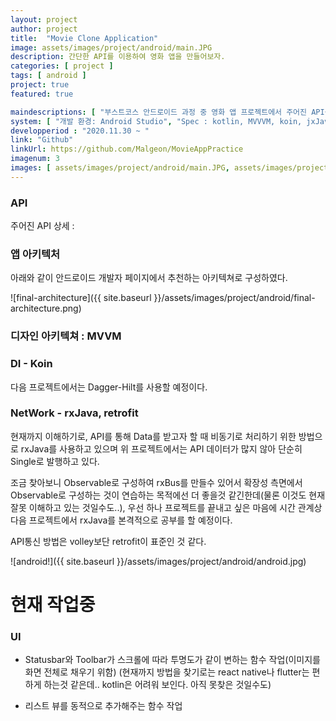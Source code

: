```yaml
---
layout: project
author: project
title:  "Movie Clone Application"
image: assets/images/project/android/main.JPG
description: 간단한 API를 이용하여 영화 앱을 만들어보자.
categories: [ project ]
tags: [ android ]
project: true
featured: true

maindescriptions: [ "부스트코스 안드로이드 과정 중 영화 앱 프로젝트에서 주어진 API를 이용하여, 해당 API의 정보를 보여주는 영화 어플리케이션입니다.", "디자인 패턴은 MVVM, Database는 Room, viewModel data binding은 LiveData를 적용하였습니다." ]
system: [ "개발 환경: Android Studio", "Spec : kotlin, MVVVM, koin, jxJava, retrofit, Room, coroutine", "역할 : 개발" ]
developperiod : "2020.11.30 ~ "
link: "Github"
linkUrl: https://github.com/Malgeon/MovieAppPractice
imagenum: 3
images: [ assets/images/project/android/main.JPG, assets/images/project/android/content.JPG, assets/images/project/android/rating.JPG ]
---
```


### API 

주어진 API 상세 : 


### 앱 아키텍처

아래와 같이 안드로이드 개발자 페이지에서 추천하는 아키텍쳐로 구성하였다.

![final-architecture]({{ site.baseurl }}/assets/images/project/android/final-architecture.png)

### 디자인 아키텍쳐 : MVVM

### DI - Koin

다음 프로젝트에서는 Dagger-Hilt를 사용할 예정이다.

### NetWork - rxJava, retrofit

현재까지 이해하기로, API를 통해 Data를 받고자 할 때 비동기로 처리하기 위한 방법으로 rxJava를 사용하고 있으며 위 프로젝트에서는 API 데이터가 많지 않아 단순히 Single로 발행하고 있다. 

조금 찾아보니 Observable로 구성하여 rxBus를 만들수 있어서 확장성 측면에서 Observable로 구성하는 것이 연습하는 목적에선 더 좋을것 같긴한데(물론 이것도 현재 잘못 이해하고 있는 것일수도..), 우선 하나 프로젝트를 끝내고 싶은 마음에 시간 관계상 다음 프로젝트에서 rxJava를 본격적으로 공부를 할 예정이다.

API통신 방법은 volley보단 retrofit이 표준인 것 같다.



![android!]({{ site.baseurl }}/assets/images/project/android/android.jpg)


# 현재 작업중

### UI

- Statusbar와 Toolbar가 스크롤에 따라 투명도가 같이 변하는 함수 작업(이미지를 화면 전체로 채우기 위함)
(현재까지 방법을 찾기로는 react native나 flutter는 편하게 하는것 같은데.. kotlin은 어려워 보인다. 아직 못찾은 것일수도)

- 리스트 뷰를 동적으로 추가해주는 함수 작업



